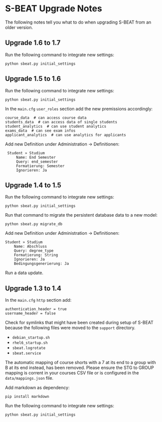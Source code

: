# S-BEAT Upgrade Notes

The following notes tell you what to do when upgrading S-BEAT from an older version.

## Upgrade 1.6 to 1.7

Run the following command to integrate new settings:

    python sbeat.py initial_settings


## Upgrade 1.5 to 1.6

Run the following command to integrate new settings:

    python sbeat.py initial_settings


In the `main.cfg` `user_roles` section add the new premissions accordingly:

	course_data  # can access course data
    students_data  # can access data of single students
    student_analytics  # can use student analytics
    exams_data  # can see exam infos
    applicant_analytics  # can use analytics for applicants

Add new Definition under Administration -> Definitionen:
                         
     Student » Studium
         Name: End Semester
         Query: end_semester
         Formatierung: Semester
         Ignorieren: Ja


## Upgrade 1.4 to 1.5

Run the following command to integrate new settings:

    python sbeat.py initial_settings
    
Run that command to migrate the persistent database data to a new model:

	python sbeat.py migrate_db
    

Add new Definition under Administration -> Definitionen:

    Student » Studium
        Name: Abschluss
        Query: degree_type
        Formatierung: String
        Ignorieren: Ja
        Bedingungsgenerierung: Ja

Run a data update.

## Upgrade 1.3 to 1.4

In the `main.cfg` `http` section add:

	authentication_header = true
    username_header = false

Check for symlinks that might have been created during setup of S-BEAT because the following files were moved to the `support` directory.
* `debian_startup.sh`
* `rhel6_startup.sh`
* `sbeat.logrotate`
* `sbeat.service`

The automatic mapping of course shorts with a 7 at its end to a group with B at its end instead, has been removed. Please ensure the STG to GROUP mapping is corrent in your courses CSV file or is configured in the `data/mappings.json` file.

Add markdown as dependency:

	pip install markdown
	
Run the following command to integrate new settings:

    python sbeat.py initial_settings

